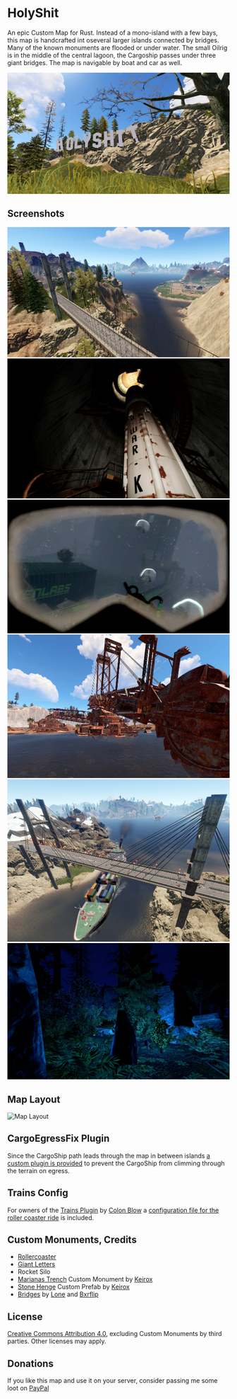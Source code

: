 # HolyShit

An epic Custom Map for Rust. Instead of a mono-island with a few bays, this map is handcrafted int oseveral larger islands connected by bridges. Many of the known monuments are flooded or under water. The small Oilrig is in the middle of the central lagoon, the Cargoship passes under three giant bridges. The map is navigable by boat and car as well. 

![Holy Shit](images/1.jpg)

## Screenshots


![Bridge](images/2.jpg)
![Rocket Silo](images/3.jpg)
![Sunken Cargoship](images/4.jpg)
![Flooded Excavator Pit](images/5.jpg)
![Cargoship passes under a bridge](images/6.jpg)
![Stonehenge](images/7.jpg)

## Map Layout

![Map Layout](images/map.png)

## CargoEgressFix Plugin

Since the CargoShip path leads through the map in between islands [a custom plugin is provided](./CargoEgressFix.cs) to prevent the CargoShip from climming through the terrain on egress. 

## Trains Config

For owners of the [Trains Plugin](https://www.chaoscode.io/resources/trains.162/) by [Colon Blow](https://twitter.com/colonblow1) a [configuration file for the roller coaster ride](./Trains.json) is included.

## Custom Monuments, Credits

* [Rollercoaster](https://github.com/yetzt/rust-rollercoaster)
* [Giant Letters](https://github.com/yetzt/rust-alphabet)
* Rocket Silo
* [Marianas Trench](https://rust-keiroxcustommaps.com/prefabs/) Custom Monument by [Keirox](https://rust-keiroxcustommaps.com)
* [Stone Henge](https://rust-keiroxcustommaps.com/prefabs/) Custom Prefab by [Keirox](https://rust-keiroxcustommaps.com)
* [Bridges](https://lone.design/product/rust-custom-bridge-pack/) by [Lone](https://lone.design/) and [Bxrflip](https://lone.design/vendor/bxrflip/)

## License

[Creative Commons Attribution 4.0](https://creativecommons.org/licenses/by/4.0/), excluding Custom Monuments by third parties. Other licenses may apply. 

## Donations

If you like this map and use it on your server, consider passing me some loot on [PayPal](https://paypal.me/yetzt)


